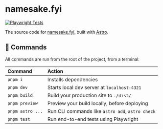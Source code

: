 # namesake.fyi

[![Playwright Tests](https://github.com/namesakefyi/namesake.fyi/actions/workflows/playwright.yml/badge.svg)](https://github.com/namesakefyi/namesake.fyi/actions/workflows/playwright.yml)

The source code for [namesake.fyi]([namesake.fyi](https://namesake.fyi)), built with [Astro](https://astro.build).

## 🧞 Commands

All commands are run from the root of the project, from a terminal:

| Command                   | Action                                           |
| :------------------------ | :----------------------------------------------- |
| `pnpm i`                  | Installs dependencies                            |
| `pnpm dev`                | Starts local dev server at `localhost:4321`      |
| `pnpm build`              | Build your production site to `./dist/`          |
| `pnpm preview`            | Preview your build locally, before deploying     |
| `pnpm astro ...`          | Run CLI commands like `astro add`, `astro check` |
| `pnpm test`               | Run end-to-end tests using Playwright            |
